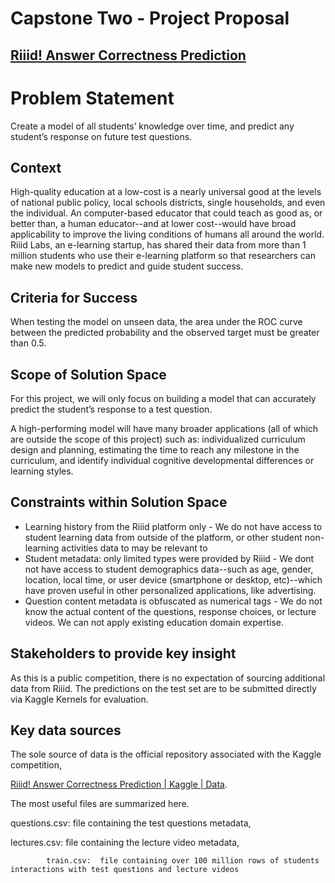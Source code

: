 # Capstone Two - Project Proposal


## [Riiid! Answer Correctness Prediction](https://www.kaggle.com/c/riiid-test-answer-prediction/overview)


# Problem Statement

Create a model of all students’ knowledge over time, and predict any student’s response on future test questions. 


## Context

High-quality education at a low-cost is a nearly universal good at the levels of national public policy, local schools districts, single households, and even the individual. An computer-based educator that could teach as good as, or better than, a human educator--and at lower cost--would have broad applicability to improve the living conditions of humans all around the world. Riiid Labs, an e-learning startup, has shared their data from more than 1 million students who use their e-learning platform so that researchers can make new models to predict and guide student success.


## Criteria for Success

When testing the model on unseen data, the area under the ROC curve between the predicted probability and the observed target must be greater than 0.5.


## Scope of Solution Space

For this project, we will only focus on building a model that can accurately predict the student’s response to a test question.

A high-performing model will have many broader applications (all of which are outside the scope of this project) such as: individualized curriculum design and planning, estimating the time to reach any milestone in the curriculum, and identify individual cognitive developmental differences or learning styles. 


## Constraints within Solution Space



*   Learning history from the Riiid platform only - We do not have access to student learning data from outside of the platform, or other student non-learning activities data to may be relevant to 
*   Student metadata: only limited types were provided by Riiid - We dont not have access to student demographics data--such as age, gender, location, local time, or user device (smartphone or desktop, etc)--which have proven useful in other personalized applications, like advertising.
*   Question content metadata is obfuscated as numerical tags - We do not know the actual content of the questions, response choices, or lecture videos. We can not apply existing education domain expertise.


## Stakeholders to provide key insight

As this is a public competition, there is no expectation of sourcing additional data from Riiid. The predictions on the test set are to be submitted directly via Kaggle Kernels for evaluation.


## Key data sources

The sole source of data is the official repository associated with the Kaggle competition,

[Riiid! Answer Correctness Prediction | Kaggle | Data](https://www.kaggle.com/c/riiid-test-answer-prediction/data). 

The most useful files are summarized here.

questions.csv:		file containing the test questions metadata,

lectures.csv: 		file containing the lecture video metadata,


            train.csv: 	file containing over 100 million rows of students interactions with test questions and lecture videos
